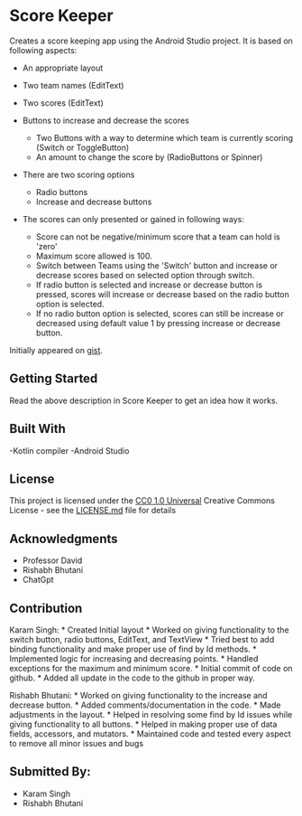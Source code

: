 # Score Keeper

Creates a score keeping app using the Android Studio project. It is based on following aspects:
- An appropriate layout
- Two team names (EditText)
- Two scores (EditText)
- Buttons to increase and decrease the scores
  * Two Buttons with a way to determine which team is currently scoring (Switch or ToggleButton)
  * An amount to change the score by (RadioButtons or Spinner)

- There are two scoring options
  * Radio buttons
  * Increase and decrease buttons

- The scores can only presented or gained in following ways:
  * Score can not be negative/minimum score that a team can hold is 'zero'
  * Maximum score allowed is 100.
  * Switch between Teams using the 'Switch' button and increase or decrease scores based on selected option through switch.
  * If radio button is selected and increase or decrease button is pressed, scores will increase or decrease based on the radio button option is selected.
  * If no radio button option is selected, scores can still be increase or decreased using default value 1 by pressing increase or decrease button.

Initially appeared on
[gist](https://github.com/Cambrian-ITCAMD/ScoreKeeper_Karam.git).

## Getting Started

Read the above description in Score Keeper to get an idea how it works.

## Built With

-Kotlin compiler
-Android Studio

## License

This project is licensed under the [CC0 1.0 Universal](LICENSE.md)
Creative Commons License - see the [LICENSE.md](LICENSE.md) file for
details

## Acknowledgments

- Professor David
- Rishabh Bhutani 
- ChatGpt

## Contribution
  Karam Singh:
    * Created Initial layout
    * Worked on giving functionality to the switch button, radio buttons, EditText, and TextView
    * Tried best to add binding functionality and make proper use of find by Id methods.
    * Implemented logic for increasing and decreasing points.
    * Handled exceptions for the maximum and minimum score. 
    * Initial commit of code on github.
    * Added all update in the code to the github in proper way.

  Rishabh Bhutani:
    * Worked on giving functionality to the increase and decrease button.
    * Added comments/documentation in the code.
    * Made adjustments in the layout.
    * Helped in resolving some find by Id issues while giving functionality to all buttons.
    * Helped in making proper use of data fields, accessors, and mutators.
    * Maintained code and tested every aspect to remove all minor issues and bugs

## Submitted By:
* Karam Singh
* Rishabh Bhutani
